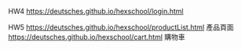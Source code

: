 HW4 https://deutsches.github.io/hexschool/login.html

HW5 https://deutsches.github.io/hexschool/productList.html 產品頁面
    https://deutsches.github.io/hexschool/cart.html 購物車
